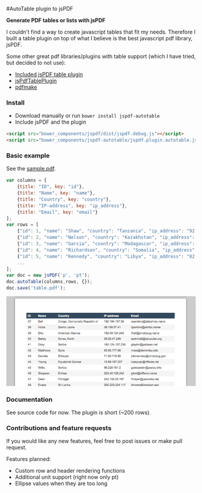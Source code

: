 #AutoTable plugin to jsPDF

**Generate PDF tables or lists with jsPDF**

I couldn't find a way to create javascript tables that fit my needs. Therefore I built a table plugin on top of what I believe is the best javascript pdf library, jsPDF. 

Some other great pdf libraries/plugins with table support (which I have tried, but decided to  not use):

- [Included jsPDF table plugin](https://github.com/MrRio/jsPDF/blob/master/jspdf.plugin.cell.js)
- [jsPdfTablePlugin](https://github.com/Prashanth-Nelli/jsPdfTablePlugin)
- [pdfmake](https://github.com/bpampuch/pdfmake)

### Install
- Download manually or run `bower install jspdf-autotable`
- Include jsPDF and the plugin

```html
<script src="bower_components/jspdf/dist/jspdf.debug.js"></script>
<script src="bower_components/jspdf-autotable/jspdf.plugin.autotable.js"></script>
```

### Basic example
See the [sample.pdf](https://raw.githubusercontent.com/someatoms/jspdf-autotable/master/sample.pdf).

```javascript
var columns = [
    {title: "ID", key: "id"}, 
    {title: "Name", key: "name"}, 
    {title: "Country", key: "country"}, 
    {title: "IP-address", key: "ip_address"}, 
    {title: "Email", key: "email"}
];
var rows = [
    {"id": 1, "name": "Shaw", "country": "Tanzania", "ip_address": "92.44.246.31", "email": "abrown@avamba.info"},
    {"id": 2, "name": "Nelson", "country": "Kazakhstan", "ip_address": "112.238.42.121", "email": "jjordan@agivu.com"},
    {"id": 3, "name": "Garcia", "country": "Madagascar", "ip_address": "39.211.252.103", "email": "jdean@skinte.biz"},
    {"id": 4, "name": "Richardson", "country": "Somalia", "ip_address": "27.214.238.100", "email": "nblack@midel.gov"},
    {"id": 5, "name": "Kennedy", "country": "Libya", "ip_address": "82.148.96.120", "email": "charrison@tambee.name"}
    ...
];
var doc = new jsPDF('p', 'pt');
doc.autoTable(columns,rows, {});
doc.save('table.pdf');
```

![sample javascript table pdf](sample.png)

### Documentation
See source code for now. The plugin is short (~200 rows).

### Contributions and feature requests
If you would like any new features, feel free to post issues or make pull request.

Features planned:

- Custom row and header rendering functions
- Additional unit support (right now only pt)
- Ellipse values when they are too long

